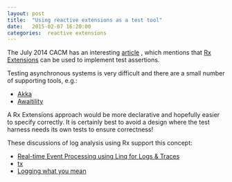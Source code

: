 ```yaml
---
layout: post
title:  "Using reactive extensions as a test tool"
date:   2015-02-07 16:20:00
categories:  reactive extensions
---
```


The July 2014 CACM has an interesting [article](http://cacm.acm.org/magazines/2014/7/176211-automated-qa-testing-at-electronic-arts/abstract) ,
which mentions that [Rx Extensions](https://msdn.microsoft.com/en-us/data/gg577609.aspx) can be used to implement test assertions.

Testing asynchronous systems is very difficult and there are a small number of supporting tools, e.g.:

* [Akka](http://doc.akka.io/docs/akka/snapshot/scala/testing.html)
* [Awaitility](https://code.google.com/p/awaitility/)


A Rx Extensions approach would be more declarative and hopefully easier to specify correctly. 
It is certainly best to avoid a design where the test harness needs its own tests to ensure
correctness!

These discussions of log analysis using Rx support this concept:

* [Real-time Event Processing using Linq for Logs & Traces](http://www.slideshare.net/gdrapers/gert-drapers-realtime-event-processing-using-linq-for-traces)
* [tx](http://tx.codeplex.com/)
* [Logging what you mean](https://msdn.microsoft.com/en-us/library/dn440729.aspx)









